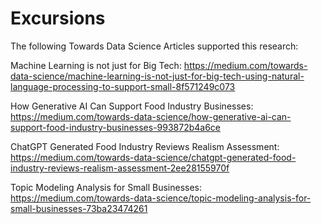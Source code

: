 # Excursions

The following Towards Data Science Articles supported this research:

Machine Learning is not just for Big Tech: https://medium.com/towards-data-science/machine-learning-is-not-just-for-big-tech-using-natural-language-processing-to-support-small-8f571249c073

How Generative AI Can Support Food Industry Businesses: https://medium.com/towards-data-science/how-generative-ai-can-support-food-industry-businesses-993872b4a6ce

ChatGPT Generated Food Industry Reviews Realism Assessment: https://medium.com/towards-data-science/chatgpt-generated-food-industry-reviews-realism-assessment-2ee28155970f

Topic Modeling Analysis for Small Businesses: https://medium.com/towards-data-science/topic-modeling-analysis-for-small-businesses-73ba23474261
